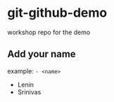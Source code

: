 # git-github-demo

workshop repo for the demo

## Add your name

example: `- <name>`

- Lenin
- Srinivas
